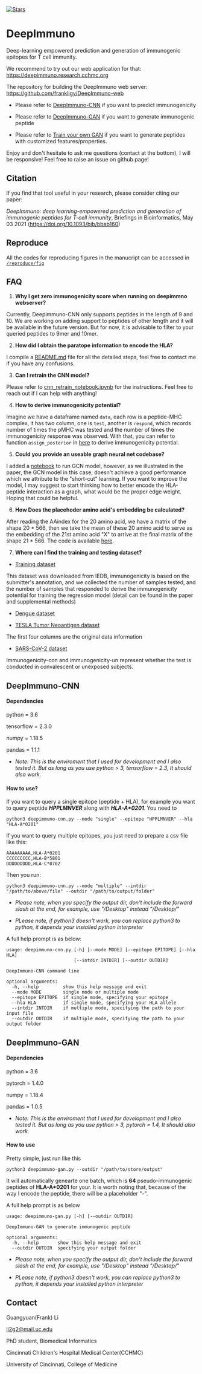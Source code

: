 [![Stars](https://img.shields.io/github/stars/frankligy/DeepImmuno)](https://github.com/frankligy/DeepImmuno/stargazers)


# DeepImmuno
Deep-learning empowered prediction and generation of immunogenic epitopes for T cell immunity. 

We recommend to try out our web application for that: https://deepimmuno.research.cchmc.org

The repository for building the DeepImmuno web server: https://github.com/frankligy/DeepImmuno-web

- Please refer to [DeepImmuno-CNN](#deepimmuno-cnn) if you want to predict immunogenicity

- Please refer to [DeepImmuno-GAN](#deepimmuno-gan) if you want to generate immunogenic peptide

- Please refer to [Train your own GAN](https://github.com/frankligy/DeepImmuno/tree/main/extension) if you want to generate peptides with customized features/properties.

Enjoy and don't hesitate to ask me questions (contact at the bottom), I will be responsive! Feel free to raise an issue on github page!

## Citation
If you find that tool useful in your research, please consider citing our paper:

*DeepImmuno: deep learning-empowered prediction and generation of immunogenic peptides for T-cell immunity*, Briefings in Bioinformatics, May 03 2021 (https://doi.org/10.1093/bib/bbab160)

## Reproduce
All the codes for reproducing figures in the manucript can be accessed in [`/reproduce/fig`](https://github.com/frankligy/DeepImmuno/tree/main/reproduce/fig)

## FAQ
1. **Why I get zero immunogenicity score when running on deepimmno webserver?**

Currently, Deepimmuno-CNN only supports peptides in the length of 9 and 10. We are working on adding support to peptides of other length and it will be available in the future version. But for now, it is advisable to filter to your queried peptides to 9mer and 10mer. 

2. **How did I obtain the paratope information to encode the HLA?**

I compile a [README.md](./new_imgt_scraping/README.md) file for all the detailed steps, feel free to contact me if you have any confusions.

3. **Can I retrain the CNN model?**

Please refer to [cnn_retrain_notebook.ipynb](./reproduce/cnn_retrain_notebook.ipynb) for the instructions. Feel free to reach out if I can help with anything!

4. **How to derive immunogenicity potential?**

Imagine we have a dataframe named `data`, each row is a peptide-MHC complex, it has two column, one is `test`, another is `respond`, which records number of times
the pMHC was tested and the number of times the immunogenicity response was observed. With that, you can refer to function `assign_posterior` in [here](https://github.com/frankligy/DeepImmuno/blob/main/src/immuno3_3.py#L17-L43) to derive immunogenicity
potential.

5. **Could you provide an useable graph neural net codebase?**

I added a [notebook](./reproduce/reproduce_gcn.ipynb) to run GCN model, however, as we illustrated in the paper, the GCN model in this case, doesn't achieve a good performance which we 
attribute to the "short-cut" learning. If you want to improve the model, I may suggest to start thinking how to better encode the HLA-peptide interaction as a graph, what would be the proper
edge weight. Hoping that could be helpful.

6. **How Does the placehoder amino acid's embedding be calculated?**

After reading the AAindex for the 20 amino acid, we have a matrix of the shape 20 * 566, then we take the mean of these 20 amino acid to serve as the embedding of the 21st amino acid "X" to arrive at the final matrix of the shape 21 * 566. The code is available [here](https://github.com/frankligy/DeepImmuno/blob/8d0d14900cd9f183d0795ab4b1b4f8dcb89a85e2/src/utils_get_afterpca.py#L177).

7. **Where can I find the training and testing dataset?**

* [Training dataset](https://github.com/frankligy/DeepImmuno/blob/main/reproduce/data/remove0123_sample100.csv)

This dataset was downloaded from IEDB, immunogenicity is based on the submitter's annotation, and we collected the number of samples tested, and the number of samples that responded to derive the immunogenicity potential for training the regression model (detail can be found in the paper and supplemental methods)

* [Dengue dataset](https://github.com/frankligy/DeepImmuno/blob/main/reproduce/data/dengue_test.csv)

* [TESLA Tumor Neoantigen dataset](https://github.com/frankligy/DeepImmuno/blob/main/reproduce/data/ori_test_cells.csv)

The first four columns are the original data information

* [SARS-CoV-2 dataset](https://github.com/frankligy/DeepImmuno/blob/main/reproduce/data/sars_cov_2_result.csv)

Immunogenicity-con and immunogenicity-un represent whether the test is conducted in convalescent or unexposed subjects.


## DeepImmuno-CNN

#### Dependencies

python = 3.6

tensorflow = 2.3.0

numpy = 1.18.5

pandas = 1.1.1


- *Note: This is the enviroment that I used for development and I also tested it. But as long as you use python > 3, tensorflow = 2.3, It should also work.*

#### How to use?

If you want to query a single epitope (peptide + HLA), for example you want to query peptide _**HPPLMNVER**_ along with _**HLA-A*0201**_. You need to

```shell
python3 deepimmuno-cnn.py --mode "single" --epitope "HPPLMNVER" --hla "HLA-A*0201"
```

If you want to query multiple epitopes, you just need to prepare a csv file like this:

```shell
AAAAAAAAA,HLA-A*0201
CCCCCCCCC,HLA-B*5801
DDDDDDDDD,HLA-C*0702
```

Then you run:

```shell
python3 deepimmuno-cnn.py --mode "multiple" --intdir "/path/to/above/file" --outdir "/path/to/output/folder"
```

- *Please note, when you specify the output dir, don't include the forward slash at the end, for example, use "/Desktop" instead "/Desktop/"*

- *PLease note, if python3 doesn't work, you can replace python3 to python, it depends your installed python interpreter*

A full help prompt is as below:

```
usage: deepimmuno-cnn.py [-h] [--mode MODE] [--epitope EPITOPE] [--hla HLA]
                         [--intdir INTDIR] [--outdir OUTDIR]

DeepImmuno-CNN command line

optional arguments:
  -h, --help         show this help message and exit
  --mode MODE        single mode or multiple mode
  --epitope EPITOPE  if single mode, specifying your epitope
  --hla HLA          if single mode, specifying your HLA allele
  --intdir INTDIR    if multiple mode, specifying the path to your input file
  --outdir OUTDIR    if multiple mode, specifying the path to your output folder
```

## DeepImmuno-GAN

#### Dependencies

python = 3.6

pytorch = 1.4.0

numpy = 1.18.4

pandas = 1.0.5


- *Note: This is the enviroment that I used for development and I also tested it. But as long as you use python > 3, pytorch = 1.4, It should also work.*


#### How to use

Pretty simple, just run like this

```shell
python3 deepimmuno-gan.py --outdir "/path/to/store/output"
```

It will automatically genearte one batch, which is **64** pseudo-immunogenic peptides of **HLA-A*0201** for your. It is worth noting that, because of the way I encode the peptide, there will be a placeholder "-". 

A full help prompt is as below
```
usage: deepimmuno-gan.py [-h] [--outdir OUTDIR]

DeepImmuno-GAN to generate immunogenic peptide

optional arguments:
  -h, --help       show this help message and exit
  --outdir OUTDIR  specifying your output folder
```

- *Please note, when you specify the output dir, don't include the forward slash at the end, for example, use "/Desktop" instead "/Desktop/"*

- *PLease note, if python3 doesn't work, you can replace python3 to python, it depends your installed python interpreter*

## Contact

Guangyuan(Frank) Li

li2g2@mail.uc.edu

PhD student, Biomedical Informatics

Cincinnati Children's Hospital Medical Center(CCHMC)

University of Cincinnati, College of Medicine





